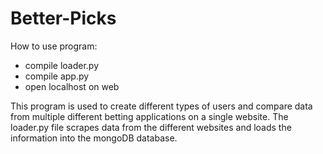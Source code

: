 # Better-Picks

How to use program:
* compile loader.py
* compile app.py
* open localhost on web

This program is used to create different types of users and compare data from multiple different betting applications on a single website. The loader.py file scrapes data from the different websites and loads the information into the mongoDB database. 
